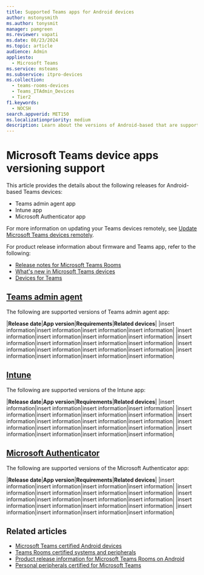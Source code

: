 ```yaml
---
title: Supported Teams apps for Android devices
author: mstonysmith
ms.author: tonysmit
manager: pamgreen
ms.reviewer: vapati
ms.date: 08/23/2024
ms.topic: article
audience: Admin
appliesto:
  - Microsoft Teams
ms.service: msteams
ms.subservice: itpro-devices
ms.collection: 
  - teams-rooms-devices
  - Teams_ITAdmin_Devices
  - Tier2
f1.keywords: 
  - NOCSH
search.appverid: MET150
ms.localizationpriority: medium
description: Learn about the versions of Android-based that are supported on Android-based Teams devices including the Teams admin agent app, the Intune app, and the Microsoft Authenticator app.
---
```

# Microsoft Teams device apps versioning support

This article provides the details about the following releases for Android-based Teams devices:

- Teams admin agent app
- Intune app
- Microsoft Authenticator app

For more information on updating your Teams devices remotely, see [Update Microsoft Teams devices remotely](/microsoftteams/devices/remote-update).

For product release information about firmware and Teams app, refer to the following:

- [Release notes for Microsoft Teams Rooms](/microsoftteams/rooms/rooms-release-note?tabs=Android)
- [What's new in Microsoft Teams devices](https://support.microsoft.com/office/what-s-new-in-microsoft-teams-devices-eabf4d81-acdd-4b23-afa1-9ee47bb7c5e2)
- [Devices for Teams](/microsoftteams/devices/teams-ip-phones#product-release-information-for-teams-phones)

## [Teams admin agent](#tab/Agent)

The following are supported versions of Teams admin agent app:

|**Release date**|**App version**|**Requirements**|**Related devices**|
|insert information|insert information|insert information|insert information|
|insert information|insert information|insert information|insert information|
|insert information|insert information|insert information|insert information|
|insert information|insert information|insert information|insert information|
|insert information|insert information|insert information|insert information|

## [Intune](#tab/Intune)

The following are supported versions of the Intune app:

|**Release date**|**App version**|**Requirements**|**Related devices**|
|insert information|insert information|insert information|insert information|
|insert information|insert information|insert information|insert information|
|insert information|insert information|insert information|insert information|
|insert information|insert information|insert information|insert information|
|insert information|insert information|insert information|insert information|

## [Microsoft Authenticator](#tab/Authenticator)

The following are supported versions of the Microsoft Authenticator app:

|**Release date**|**App version**|**Requirements**|**Related devices**|
|insert information|insert information|insert information|insert information|
|insert information|insert information|insert information|insert information|
|insert information|insert information|insert information|insert information|
|insert information|insert information|insert information|insert information|
|insert information|insert information|insert information|insert information|

## Related articles
- [Microsoft Teams certified Android devices](/microsoftteams/devices/teams-ip-phones)
- [Teams Rooms certified systems and peripherals](/microsoftteams/rooms/certified-hardware?tabs=Windows#teams-rooms-for-android-certification-program)
- [Product release information for Microsoft Teams Rooms on Android](/microsoftteams/rooms/android-app-firmware)
- [Personal peripherals certified for Microsoft Teams](/microsoftteams/devices/usb-devices)
